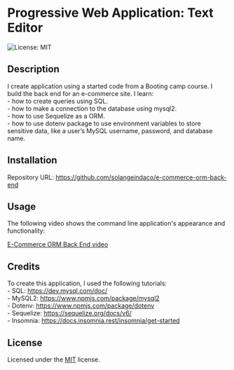 # Progressive Web Application: Text Editor

![License: MIT ](https://img.shields.io/badge/License-MIT-yellow.svg)

## Description

I create  application using a started code from a Booting camp course. I build the back end for an e-commerce site. 
I learn:  
    - how to create queries using SQL.  
    - how to make a connection to the database using mysql2.   
    - how to use Sequelize as a ORM.  
    - how to use  dotenv package to use environment variables to store sensitive data, like a user’s MySQL username, password, and database name.              

## Installation

Repository URL: https://github.com/solangeindaco/e-commerce-orm-back-end  

## Usage

The following video shows the command line application's appearance and functionality:

[E-Commerce ORM Back End video](https://drive.google.com/file/d/1h-yqOK435pdAugtzUDx0aAUKaTjPvMDf/view)


## Credits

To create this application, I used the following tutorials:    
    - SQL: https://dev.mysql.com/doc/     
    - MySQL2: https://www.npmjs.com/package/mysql2           
    - Dotenv: https://www.npmjs.com/package/dotenv       
    - Sequelize: https://sequelize.org/docs/v6/  
    - Insomnia: https://docs.insomnia.rest/insomnia/get-started                                                                    

## License

Licensed under the [MIT](LICENSE) license.


